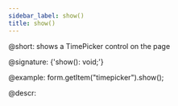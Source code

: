 ```yaml
---
sidebar_label: show()
title: show()
---          
```


@short: shows a TimePicker control on the page
 
@signature: {'show(): void;'}

@example:
form.getItem("timepicker").show();

@descr:
